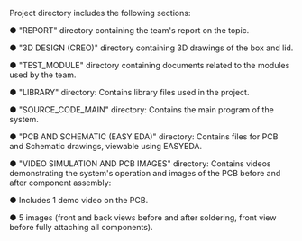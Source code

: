 Project directory includes the following sections:

● "REPORT" directory containing the team's report on the topic.

● "3D DESIGN (CREO)" directory containing 3D drawings of the box and lid.

● "TEST_MODULE" directory containing documents related to the modules used by the team.

● "LIBRARY" directory: Contains library files used in the project.

● "SOURCE_CODE_MAIN" directory: Contains the main program of the system.

● "PCB AND SCHEMATIC (EASY EDA)" directory: Contains files for PCB and Schematic drawings, viewable using EASYEDA.

● "VIDEO SIMULATION AND PCB IMAGES" directory: Contains videos demonstrating the system's operation and images of the PCB before and after component assembly:

● Includes 1 demo video on the PCB.

● 5 images (front and back views before and after soldering, front view before fully attaching all components).
